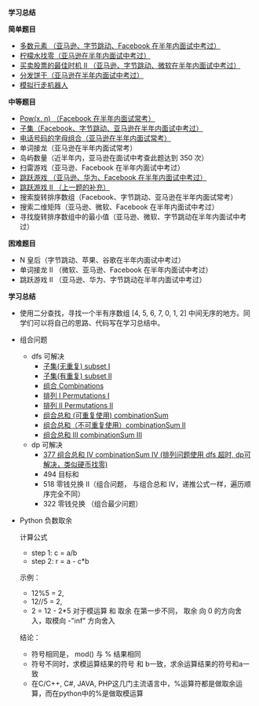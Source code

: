 **学习总结**

**简单题目**

- [多数元素 （亚马逊、字节跳动、Facebook 在半年内面试中考过）](majorityElement.py)
- [柠檬水找零（亚马逊在半年内面试中考过）](lemonadeChange.py)
- [买卖股票的最佳时机 II （亚马逊、字节跳动、微软在半年内面试中考过）](maxProfit.py)
- [分发饼干（亚马逊在半年内面试中考过）](findContentChildren.py)
- [模拟行走机器人](robotSim.py)
 
**中等题目**
- [Pow(x, n) （Facebook 在半年内面试常考）](myPow.py)
- [子集（Facebook、字节跳动、亚马逊在半年内面试中考过）](subsets.py)
- [电话号码的字母组合（亚马逊在半年内面试常考）](letterCombinations.py)
- 单词接龙（亚马逊在半年内面试常考）
- 岛屿数量（近半年内，亚马逊在面试中考查此题达到 350 次）
- 扫雷游戏（亚马逊、Facebook 在半年内面试中考过）
- [跳跃游戏 （亚马逊、华为、Facebook 在半年内面试中考过）](canJump.py)
- [跳跃游戏 II （上一题的补充）](jump.py)
- 搜索旋转排序数组（Facebook、字节跳动、亚马逊在半年内面试常考）
- 搜索二维矩阵（亚马逊、微软、Facebook 在半年内面试中考过）
- 寻找旋转排序数组中的最小值（亚马逊、微软、字节跳动在半年内面试中考过）

**困难题目**
- N 皇后（字节跳动、苹果、谷歌在半年内面试中考过）
- 单词接龙 II （微软、亚马逊、Facebook 在半年内面试中考过） 
- 跳跃游戏 II （亚马逊、华为、字节跳动在半年内面试中考过）

**学习总结**

- 使用二分查找，寻找一个半有序数组 [4, 5, 6, 7, 0, 1, 2] 中间无序的地方。同学们可以将自己的思路、代码写在学习总结中。
- 组合问题
  - dfs 可解决
    - [子集(无重复) subset I](subsets.py) 
    - [子集(有重复) subset II](subsetsWithDup.py)    
    - [组合 Combinations](Week_02/combine.py)
    - [排列 I Permutations I](Week_02/permute.py)
    - [排列 II Permutations II](Week_02/permuteUnique.py)  
    - [组合总和 (可重复使用) combinationSum ](combinationSum.py)
    - [组合总和（不可重复使用）combinationSum II ](combinationSum2.py)
    - [组合总和 III combinationSum III](combinationSum3.py)
  - dp 可解决    
    - [377 组合总和 IV combinationSum IV (排列问题使用 dfs 超时, dp可解决，类似硬币找零)](combinationSum4.py)
    - 494 目标和
    - 518 零钱兑换 II（组合问题， 与组合总和 IV，递推公式一样，遍历顺序完全不同） 
    - 322 零钱兑换 （组合最少问题）
  

- Python 负数取余

  计算公式 
    - step 1: c = a/b 
    - step 2: r = a - c*b
  
  示例： 
    - 12%5 = 2,  
    - 12//5 = 2, 
    - 2 = 12 - 2*5
  对于模运算 和 取余 在第一步不同， 取余 向 0 的方向舍入，取模向 -"inf" 方向舍入
  
  结论：
    - 符号相同是， mod() 与 % 结果相同
    - 符号不同时，求模运算结果的符号 和 b一致，求余运算结果的符号和a一致
    - 在C/C++, C#, JAVA, PHP这几门主流语言中，%运算符都是做取余运算，而在python中的%是做取模运算
  